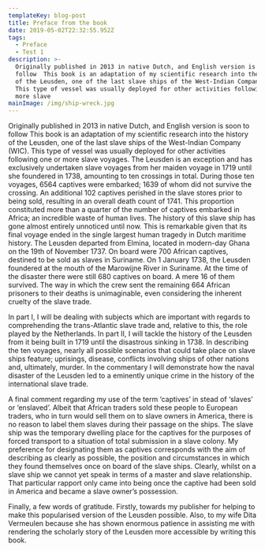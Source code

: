 ```yaml
---
templateKey: blog-post
title: Preface from the book
date: 2019-05-02T22:32:55.952Z
tags:
  - Preface
  - Test 1
description: >-
  Originally published in 2013 in native Dutch, and English version is soon to
  follow  This book is an adaptation of my scientific research into the history
  of the Leusden, one of the last slave ships of the West-Indian Company (WIC).
  This type of vessel was usually deployed for other activities following one or
  more slave
mainImage: /img/ship-wreck.jpg
---
```

Originally published in 2013 in native Dutch, and English version is soon to follow  This book is an adaptation of my scientific research into the history of the Leusden, one of the last slave ships of the West-Indian Company (WIC). This type of vessel was usually deployed for other activities following one or more slave voyages. The Leusden is an exception and has exclusively undertaken slave voyages from her maiden voyage in 1719 until she foundered in 1738, amounting to ten crossings in total.  During those ten voyages, 6564 captives were embarked; 1639 of whom did not survive the crossing. An additional 102 captives perished in the slave stores prior to being sold, resulting in an overall death count of 1741. This proportion constituted more than a quarter of the number of captives embarked in Africa; an incredible waste of human lives.
The history of this slave ship has gone almost entirely unnoticed until now. This is remarkable given that its final voyage ended in the single largest human tragedy in Dutch maritime history. The Leusden departed from Elmina, located in modern-day Ghana on the 19th of November 1737. On board were 700 African captives, destined to be sold as slaves in Suriname. On 1 January 1738, the Leusden foundered at the mouth of the Marowijne River in Suriname. At the time of the disaster there were still 680 captives on board. A mere 16 of them survived. The way in which the crew sent the remaining 664 African prisoners to their deaths is unimaginable, even considering the inherent cruelty of the slave trade.

In part I, I will be dealing with subjects which are important with regards to comprehending the trans-Atlantic slave trade and, relative to this, the role played by the Netherlands. In part II, I will tackle the history of the Leusden from it being built in 1719 until the disastrous sinking in 1738. In describing the ten voyages, nearly all possible scenarios that could take place on slave ships feature; uprisings, disease, conflicts involving ships of other nations and, ultimately, murder. In the commentary I will demonstrate how the naval disaster of the Leusden led to a eminently unique crime in the history of the international slave trade.

A final comment regarding my use of the term ‘captives’ in stead of ‘slaves’ or ‘enslaved’. Albeit that African traders sold these people to European traders, who in turn would sell them on to slave owners in America, there is no reason to label them slaves during their passage on the ships. The slave ship was the temporary dwelling place for the captives for the purposes of forced transport to a situation of total submission in a slave colony. My preference for designating them as captives corresponds with the aim of describing as clearly as possible, the position and circumstances in which they found themselves once on board of the slave ships. Clearly, whilst on a slave ship we cannot yet speak in terms of a master and slave relationship. That particular rapport only came into being once the captive had been sold in America and became a slave owner’s possession.

Finally, a few words of gratitude. Firstly, towards my publisher for helping to make this popularised version of the Leusden possible. Also, to my wife Dita Vermeulen because she has shown enormous patience in assisting me with rendering the scholarly story of the Leusden more accessible by writing this book.
